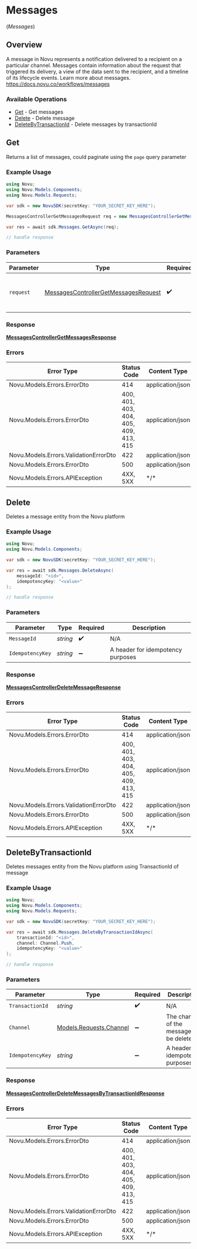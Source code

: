 # Messages
(*Messages*)

## Overview

A message in Novu represents a notification delivered to a recipient on a particular channel. Messages contain information about the request that triggered its delivery, a view of the data sent to the recipient, and a timeline of its lifecycle events. Learn more about messages.
<https://docs.novu.co/workflows/messages>

### Available Operations

* [Get](#get) - Get messages
* [Delete](#delete) - Delete message
* [DeleteByTransactionId](#deletebytransactionid) - Delete messages by transactionId

## Get

Returns a list of messages, could paginate using the `page` query parameter

### Example Usage

```csharp
using Novu;
using Novu.Models.Components;
using Novu.Models.Requests;

var sdk = new NovuSDK(secretKey: "YOUR_SECRET_KEY_HERE");

MessagesControllerGetMessagesRequest req = new MessagesControllerGetMessagesRequest() {};

var res = await sdk.Messages.GetAsync(req);

// handle response
```

### Parameters

| Parameter                                                                                             | Type                                                                                                  | Required                                                                                              | Description                                                                                           |
| ----------------------------------------------------------------------------------------------------- | ----------------------------------------------------------------------------------------------------- | ----------------------------------------------------------------------------------------------------- | ----------------------------------------------------------------------------------------------------- |
| `request`                                                                                             | [MessagesControllerGetMessagesRequest](../../Models/Requests/MessagesControllerGetMessagesRequest.md) | :heavy_check_mark:                                                                                    | The request object to use for the request.                                                            |

### Response

**[MessagesControllerGetMessagesResponse](../../Models/Requests/MessagesControllerGetMessagesResponse.md)**

### Errors

| Error Type                             | Status Code                            | Content Type                           |
| -------------------------------------- | -------------------------------------- | -------------------------------------- |
| Novu.Models.Errors.ErrorDto            | 414                                    | application/json                       |
| Novu.Models.Errors.ErrorDto            | 400, 401, 403, 404, 405, 409, 413, 415 | application/json                       |
| Novu.Models.Errors.ValidationErrorDto  | 422                                    | application/json                       |
| Novu.Models.Errors.ErrorDto            | 500                                    | application/json                       |
| Novu.Models.Errors.APIException        | 4XX, 5XX                               | \*/\*                                  |

## Delete

Deletes a message entity from the Novu platform

### Example Usage

```csharp
using Novu;
using Novu.Models.Components;

var sdk = new NovuSDK(secretKey: "YOUR_SECRET_KEY_HERE");

var res = await sdk.Messages.DeleteAsync(
    messageId: "<id>",
    idempotencyKey: "<value>"
);

// handle response
```

### Parameters

| Parameter                         | Type                              | Required                          | Description                       |
| --------------------------------- | --------------------------------- | --------------------------------- | --------------------------------- |
| `MessageId`                       | *string*                          | :heavy_check_mark:                | N/A                               |
| `IdempotencyKey`                  | *string*                          | :heavy_minus_sign:                | A header for idempotency purposes |

### Response

**[MessagesControllerDeleteMessageResponse](../../Models/Requests/MessagesControllerDeleteMessageResponse.md)**

### Errors

| Error Type                             | Status Code                            | Content Type                           |
| -------------------------------------- | -------------------------------------- | -------------------------------------- |
| Novu.Models.Errors.ErrorDto            | 414                                    | application/json                       |
| Novu.Models.Errors.ErrorDto            | 400, 401, 403, 404, 405, 409, 413, 415 | application/json                       |
| Novu.Models.Errors.ValidationErrorDto  | 422                                    | application/json                       |
| Novu.Models.Errors.ErrorDto            | 500                                    | application/json                       |
| Novu.Models.Errors.APIException        | 4XX, 5XX                               | \*/\*                                  |

## DeleteByTransactionId

Deletes messages entity from the Novu platform using TransactionId of message

### Example Usage

```csharp
using Novu;
using Novu.Models.Components;
using Novu.Models.Requests;

var sdk = new NovuSDK(secretKey: "YOUR_SECRET_KEY_HERE");

var res = await sdk.Messages.DeleteByTransactionIdAsync(
    transactionId: "<id>",
    channel: Channel.Push,
    idempotencyKey: "<value>"
);

// handle response
```

### Parameters

| Parameter                                                   | Type                                                        | Required                                                    | Description                                                 |
| ----------------------------------------------------------- | ----------------------------------------------------------- | ----------------------------------------------------------- | ----------------------------------------------------------- |
| `TransactionId`                                             | *string*                                                    | :heavy_check_mark:                                          | N/A                                                         |
| `Channel`                                                   | [Models.Requests.Channel](../../Models/Requests/Channel.md) | :heavy_minus_sign:                                          | The channel of the message to be deleted                    |
| `IdempotencyKey`                                            | *string*                                                    | :heavy_minus_sign:                                          | A header for idempotency purposes                           |

### Response

**[MessagesControllerDeleteMessagesByTransactionIdResponse](../../Models/Requests/MessagesControllerDeleteMessagesByTransactionIdResponse.md)**

### Errors

| Error Type                             | Status Code                            | Content Type                           |
| -------------------------------------- | -------------------------------------- | -------------------------------------- |
| Novu.Models.Errors.ErrorDto            | 414                                    | application/json                       |
| Novu.Models.Errors.ErrorDto            | 400, 401, 403, 404, 405, 409, 413, 415 | application/json                       |
| Novu.Models.Errors.ValidationErrorDto  | 422                                    | application/json                       |
| Novu.Models.Errors.ErrorDto            | 500                                    | application/json                       |
| Novu.Models.Errors.APIException        | 4XX, 5XX                               | \*/\*                                  |